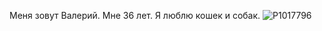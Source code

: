 Меня зовут Валерий.
Мне 36 лет.
Я люблю кошек и собак.
![P1017796](https://user-images.githubusercontent.com/127872408/230661756-4045fdfe-cdc9-4bbe-a825-6525d72b5d9d.jpg)
